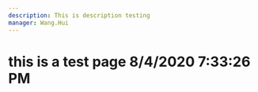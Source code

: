 ```yaml
---
description: This is description testing
manager: Wang.Hui
---
```

# this is a test page 8/4/2020 7:33:26 PM